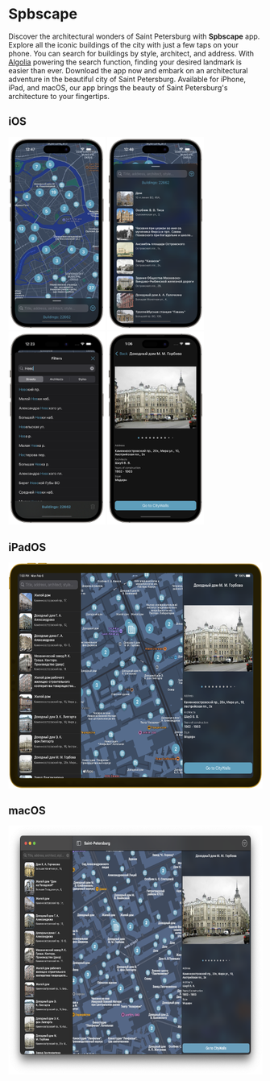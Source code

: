 # Spbscape

Discover the architectural wonders of Saint Petersburg with **Spbscape** app. Explore all the iconic buildings of the
city with just a few taps on your phone. You can search for buildings by style, architect, and address.
With [Algolia](https://www.algolia.com) powering the search function, finding your desired landmark is easier than ever. Download
the app now and embark on an architectural adventure in the beautiful city of Saint Petersburg.
Available for iPhone, iPad, and macOS, our app brings the beauty of Saint Petersburg's architecture to your fingertips.

## iOS

<p float="left">
    <img src="Resources/phone-screen1.png"  alt="1" width = 192px height = 384px >
    <img src="Resources/phone-screen2.png" alt="2" width = 192px height = 384px>
    <img src="Resources/phone-screen3.png" alt="3" width = 192px height = 384px>
    <img src="Resources/phone-screen4.png" alt="4" width = 192px height = 384px>
</p>

## iPadOS
<img src="Resources/pad-screen1.png"  alt="1" width = 640px height = 448px >

## macOS
<img src="Resources/mac-screen1.png"  alt="1" width = 660px height = 495px >
